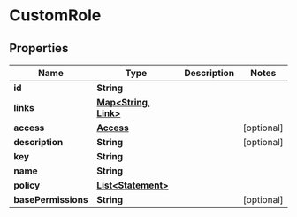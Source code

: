 

# CustomRole


## Properties

| Name | Type | Description | Notes |
|------------ | ------------- | ------------- | -------------|
|**id** | **String** |  |  |
|**links** | [**Map&lt;String, Link&gt;**](Link.md) |  |  |
|**access** | [**Access**](Access.md) |  |  [optional] |
|**description** | **String** |  |  [optional] |
|**key** | **String** |  |  |
|**name** | **String** |  |  |
|**policy** | [**List&lt;Statement&gt;**](Statement.md) |  |  |
|**basePermissions** | **String** |  |  [optional] |



